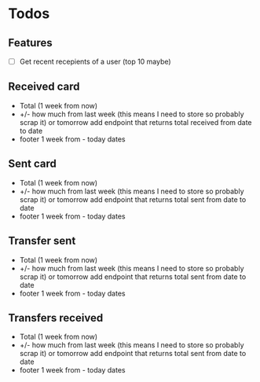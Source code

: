 # Todos

## Features
- [ ] Get recent recepients of a user (top 10 maybe)

Received card
-------------

- Total (1 week from now)
- +/- how much from last week (this means I need to store so probably scrap it) or tomorrow add endpoint that returns total received from date to date
- footer 1 week from - today dates

Sent card
------------

- Total (1 week from now)
- +/- how much from last week (this means I need to store so probably scrap it) or tomorrow add endpoint that returns total sent from date to date
- footer 1 week from - today dates

Transfer sent
------------
- Total (1 week from now)
- +/- how much from last week (this means I need to store so probably scrap it) or tomorrow add endpoint that returns total sent from date to date
- footer 1 week from - today dates

Transfers received
-------------
- Total (1 week from now)
- +/- how much from last week (this means I need to store so probably scrap it) or tomorrow add endpoint that returns total sent from date to date
- footer 1 week from - today dates

